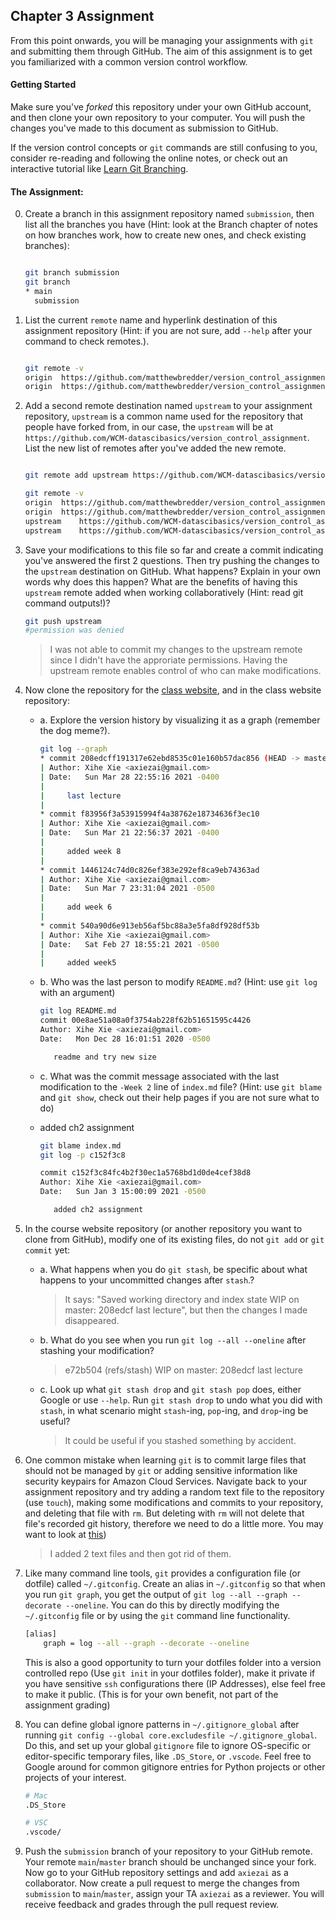## Chapter 3 Assignment

From this point onwards, you will be managing your assignments with `git` and submitting them through GitHub. The aim of this assignment is to get you familiarized with a common version control workflow.

#### Getting Started
Make sure you've <em>forked</em> this repository under your own GitHub account, and then clone your own repository to your computer. You will push the changes you've made to this document as submission to GitHub.

If the version control concepts or `git` commands are still confusing to you, consider re-reading and following the online notes, or check out an interactive tutorial like [Learn Git Branching](https://learngitbranching.js.org/).

#### The Assignment:
 0. Create a branch in this assignment repository named `submission`, then list all the branches you have (Hint: look at the Branch chapter of notes on how branches work, how to create new ones, and check existing branches):

    ```bash
    
    git branch submission
    git branch
    * main
      submission
    ```

 1. List the current `remote` name and hyperlink destination of this assignment repository (Hint: if you are not sure, add `--help` after your command to check remotes.). 

    ```bash
    
    git remote -v
    origin	https://github.com/matthewbredder/version_control_assignment.git (fetch)
    origin	https://github.com/matthewbredder/version_control_assignment.git (push)
    ```


 2. Add a second remote destination named `upstream` to your assignment repository, `upstream` is a common name used for the repository that people have forked from, in our case, the `upstream` will be at `https://github.com/WCM-datascibasics/version_control_assignment`. List the new list of remotes after you've added the new remote. 
 
    ```bash
    
    git remote add upstream https://github.com/WCM-datascibasics/version_control_assignment
    
    git remote -v
    origin	https://github.com/matthewbredder/version_control_assignment.git (fetch)
    origin	https://github.com/matthewbredder/version_control_assignment.git (push)
    upstream	https://github.com/WCM-datascibasics/version_control_assignment (fetch)
    upstream	https://github.com/WCM-datascibasics/version_control_assignment (push)
    ```

 3. Save your modifications to this file so far and create a commit indicating you've answered the first 2 questions. Then try pushing the changes to the `upstream` destination on GitHub. What happens? Explain in your own words why does this happen? What are the benefits of having this `upstream` remote added when working collaboratively (Hint: read git command outputs!)?
    ```bash
    git push upstream
    #permission was denied
    ```

    > I was not able to commit my changes to the upstream remote since I didn't have the approriate permissions. Having    the upstream remote enables control of who can make modifications.


 4. Now clone the repository for the [class website](https://github.com/WCM-datascibasics/wcm-datascibasics.github.io), and in the class website repository:
    - a. Explore the version history by visualizing it as a graph (remember the dog meme?).
        ```bash
        git log --graph
        * commit 208edcff191317e62ebd8535c01e160b57dac856 (HEAD -> master, origin/master, origin/HEAD)
        | Author: Xihe Xie <axiezai@gmail.com>
        | Date:   Sun Mar 28 22:55:16 2021 -0400
        | 
        |     last lecture
        | 
        * commit f83956f3a53915994f4a38762e18734636f3ec10
        | Author: Xihe Xie <axiezai@gmail.com>
        | Date:   Sun Mar 21 22:56:37 2021 -0400
        | 
        |     added week 8
        | 
        * commit 1446124c74d0c826ef383e292ef8ca9eb74363ad
        | Author: Xihe Xie <axiezai@gmail.com>
        | Date:   Sun Mar 7 23:31:04 2021 -0500
        | 
        |     add week 6
        | 
        * commit 540a90d6e913eb56af5bc88a3e5fa8df928df53b
        | Author: Xihe Xie <axiezai@gmail.com>
        | Date:   Sat Feb 27 18:55:21 2021 -0500
        | 
        |     added week5

        ```

    - b. Who was the last person to modify `README.md`? (Hint: use `git log` with an argument)
        ```bash
        git log README.md
        commit 00e8ae51a08a0f3754ab228f62b51651595c4426
        Author: Xihe Xie <axiezai@gmail.com>
        Date:   Mon Dec 28 16:01:51 2020 -0500

           readme and try new size
        ```
    
    - c. What was the commit message associated with the last modification to the `-Week 2` line of `index.md` file? (Hint: use `git blame` and `git show`, check out their help pages if you are not sure what to do)
    - added ch2 assignment
        ```bash
        git blame index.md
        git log -p c152f3c8
        
        commit c152f3c84fc4b2f30ec1a5768bd1d0de4cef38d8
        Author: Xihe Xie <axiezai@gmail.com>
        Date:   Sun Jan 3 15:00:09 2021 -0500

           added ch2 assignment
        
        ```

 5. In the course website repository (or another repository you want to clone from GitHub), modify one of its existing files, do not `git add` or `git commit` yet:
     - a. What happens when you do `git stash`, be specific about what happens to your uncommitted changes after `stash`.?
       > It says: "Saved working directory and index state WIP on master: 208edcf last lecture", but then the changes I            made disappeared.
       
     - b. What do you see when you run `git log --all --oneline` after stashing your modification?
       > e72b504 (refs/stash) WIP on master: 208edcf last lecture
     - c. Look up what `git stash drop` and `git stash pop` does, either Google or use `--help`. Run `git stash drop` to undo what you did with `stash`, in what scenario might `stash`-ing, `pop`-ing, and `drop`-ing be useful?
       > It could be useful if you stashed something by accident.

 6. One common mistake when learning `git` is to commit large files that should not be managed by `git` or adding sensitive information like security keypairs for Amazon Cloud Services. Navigate back to your assignment repository and try adding a random text file to the repository (use `touch`), making some modifications and commits to your repository, and deleting that file with `rm`. But deleting with `rm` will not delete that file's recorded git history, therefore we need to do a little more. You may want to look at [this](https://help.github.com/articles/removing-sensitive-data-from-a-repository/))

    > I added 2 text files and then got rid of them.


 7. Like many command line tools, `git` provides a configuration file (or dotfile) called `~/.gitconfig`. Create an alias in `~/.gitconfig` so that when you run `git graph`, you get the output of `git log --all --graph --decorate --oneline`. You can do this by directly modifying the `~/.gitconfig` file or by using the `git` command line functionality.
    ```bash
    [alias]
        graph = log --all --graph --decorate --oneline
    ```
    This is also a good opportunity to turn your dotfiles folder into a version controlled repo (Use `git init` in your dotfiles folder), make it private if you have sensitive `ssh` configurations there (IP Addresses), else feel free to make it public. (This is for your own benefit, not part of the assignment grading)

 8. You can define global ignore patterns in `~/.gitignore_global` after running `git config --global core.excludesfile ~/.gitignore_global`. Do this, and set up your global `gitignore` file to ignore OS-specific or editor-specific temporary files, like `.DS_Store`, or `.vscode`. Feel free to Google around for common gitignore entries for Python projects or other projects of your interest.

    ```bash
    # Mac
    .DS_Store

    # VSC
    .vscode/
    ```

 9. Push the `submission` branch of your repository to your GitHub remote. Your remote `main`/`master` branch should be unchanged since your fork. Now go to your GitHub repository settings and add `axiezai` as a collaborator. Now create a pull request to merge the changes from `submission` to `main`/`master`, assign your TA `axiezai` as a reviewer. You will receive feedback and grades through the pull request review.

